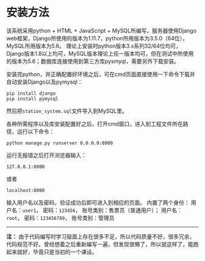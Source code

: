 # 安装方法

该系统采用python + HTML + JavaScript + MySQL所编写，服务器使用Django web框架，Django所使用的版本为1.11.7，python所用版本为3.5.0（64位），MySQL所用版本为5.6。
理论上安装时python版本3.x系列32/64位均可，Django版本1.8以上均可，MySQL版本理论上任一版本均可，但在测试中所使用的版本为5.6；数据库连接使用到第三方库pysmyql，需要另外下载安装。

安装完python，并正确配置好环境之后，可在cmd页面直接使用一下命令下载并自动安装Django以及pymysql：

```
pip install django
pip install pymysql
```

然后把`station_system.sql`文件导入到MySQL里。

各种所需程序以及库安装配置好之后，打开cmd窗口，进入到工程文件所在路径，运行以下命令：
```
python manage.py runserver 0.0.0.0:8000
```

运行无报错之后打开浏览器输入：
```
127.0.0.1:8000	
```
或者 
```
localhost:8000
```

输入用户名以及密码，验证成功后即可进入到相应的页面。
内置了两个身份：
用户名：`user1`， 密码：`123456`， 账号类别：售票员（普通用户）；
用户名：`root`， 密码：`123456789`， 账号类别：管理员

--------------------------

**注：**
由于代码编写时学习层面上存在很多不足，所以代码质量不好，很多冗余，代码规范不好。曾经想着之后重新编写一遍，但发现很懒了，所以就这样了，能跑起来就好，毕竟只是当初的一个课设。
